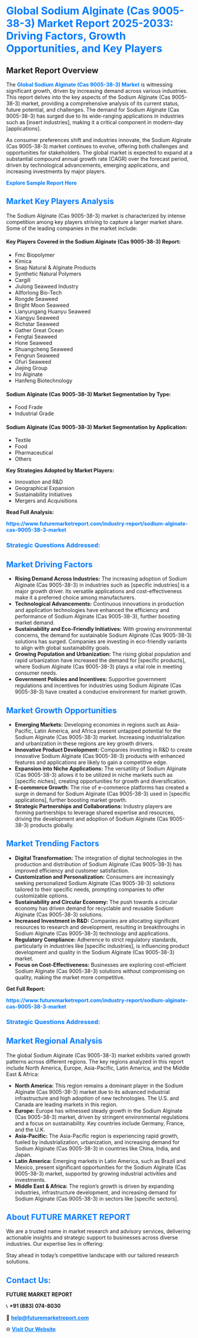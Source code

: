 <h1 style="color: #007BFF;">Global Sodium Alginate (Cas 9005-38-3) Market Report 2025-2033: Driving Factors, Growth Opportunities, and Key Players</h1>

<section id="overview">
<h2>Market Report Overview</h2>
<p>The <a href="https://www.futuremarketreport.com/industry-report/sodium-alginate-cas-9005-38-3-market" style="color: #007BFF; text-decoration: none;"><strong>Global Sodium Alginate (Cas 9005-38-3) Market</strong></a> is witnessing significant growth, driven by increasing demand across various industries. This report delves into the key aspects of the Sodium Alginate (Cas 9005-38-3) market, providing a comprehensive analysis of its current status, future potential, and challenges. The demand for Sodium Alginate (Cas 9005-38-3) has surged due to its wide-ranging applications in industries such as [insert industries], making it a critical component in modern-day [applications].</p>
<p>As consumer preferences shift and industries innovate, the Sodium Alginate (Cas 9005-38-3) market continues to evolve, offering both challenges and opportunities for stakeholders. The global market is expected to expand at a substantial compound annual growth rate (CAGR) over the forecast period, driven by technological advancements, emerging applications, and increasing investments by major players.</p>
</section>

<section id="overview">
<p><a href="https://www.futuremarketreport.com/request-sample/reportId=29819" style="color: #007BFF; text-decoration: none;"><strong>Explore Sample Report Here</strong></a></p>
</section>

<section id="key-players">
<h2 style="color: #007BFF;">Market Key Players Analysis</h2>
<p>The Sodium Alginate (Cas 9005-38-3) market is characterized by intense competition among key players striving to capture a larger market share. Some of the leading companies in the market include:</p>
<h4>Key Players Covered in the Sodium Alginate (Cas 9005-38-3) Report:</h4>
<ul><li>Fmc Biopolymer</li><li>Kimica</li><li>Snap Natural &amp; Alginate Products</li><li>Synthetic Natural Polymers</li><li>Cargill</li><li>Jiulong Seaweed Industry</li><li>Allforlong Bio-Tech</li><li>Rongde Seaweed</li><li>Bright Moon Seaweed</li><li>Lianyungang Huanyu Seaweed</li><li>Xiangyu Seaweed</li><li>Richstar Seaweed</li><li>Gather Great Ocean</li><li>Fengtai Seaweed</li><li>Hone Seaweed</li><li>Shuangcheng Seaweed</li><li>Fengrun Seaweed</li><li>Gfuri Seaweed</li><li>Jiejing Group</li><li>Iro Alginate</li><li>Hanfeng Biotechnology</li></ul>
<h4>Sodium Alginate (Cas 9005-38-3) Market Segmentation by Type:</h4>
<ul><li>Food Frade</li><li>Industrial Grade</li></ul>

<h4>Sodium Alginate (Cas 9005-38-3) Market Segmentation by Application:</h4>
<ul><li>Textile</li><li>Food</li><li>Pharmaceutical</li><li>Others</li></ul>
<p><strong>Key Strategies Adopted by Market Players:</strong></p>
<ul>
<li>Innovation and R&D</li>
<li>Geographical Expansion</li>
<li>Sustainability Initiatives</li>
<li>Mergers and Acquisitions</li>
</ul>
</section>

<section>
<p><strong>Read Full Analysis: </strong></p><a href="https://www.futuremarketreport.com/industry-report/sodium-alginate-cas-9005-38-3-market" style="color: #007BFF; text-decoration: none;"><strong>https://www.futuremarketreport.com/industry-report/sodium-alginate-cas-9005-38-3-market</strong></a>
<h3 style="color: #007BFF;">Strategic Questions Addressed:</h3>
</section>

<section id="driving-factors">
<h2 style="color: #007BFF;">Market Driving Factors</h2>
<ul>
<li><strong>Rising Demand Across Industries:</strong> The increasing adoption of Sodium Alginate (Cas 9005-38-3) in industries such as [specific industries] is a major growth driver. Its versatile applications and cost-effectiveness make it a preferred choice among manufacturers.</li>
<li><strong>Technological Advancements:</strong> Continuous innovations in production and application technologies have enhanced the efficiency and performance of Sodium Alginate (Cas 9005-38-3), further boosting market demand.</li>
<li><strong>Sustainability and Eco-Friendly Initiatives:</strong> With growing environmental concerns, the demand for sustainable Sodium Alginate (Cas 9005-38-3) solutions has surged. Companies are investing in eco-friendly variants to align with global sustainability goals.</li>
<li><strong>Growing Population and Urbanization:</strong> The rising global population and rapid urbanization have increased the demand for [specific products], where Sodium Alginate (Cas 9005-38-3) plays a vital role in meeting consumer needs.</li>
<li><strong>Government Policies and Incentives:</strong> Supportive government regulations and incentives for industries using Sodium Alginate (Cas 9005-38-3) have created a conducive environment for market growth.</li>
</ul>
</section>

<section id="growth-opportunities">
<h2 style="color: #007BFF;">Market Growth Opportunities</h2>
<ul>
<li><strong>Emerging Markets:</strong> Developing economies in regions such as Asia-Pacific, Latin America, and Africa present untapped potential for the Sodium Alginate (Cas 9005-38-3) market. Increasing industrialization and urbanization in these regions are key growth drivers.</li>
<li><strong>Innovative Product Development:</strong> Companies investing in R&D to create innovative Sodium Alginate (Cas 9005-38-3) products with enhanced features and applications are likely to gain a competitive edge.</li>
<li><strong>Expansion into Niche Applications:</strong> The versatility of Sodium Alginate (Cas 9005-38-3) allows it to be utilized in niche markets such as [specific niches], creating opportunities for growth and diversification.</li>
<li><strong>E-commerce Growth:</strong> The rise of e-commerce platforms has created a surge in demand for Sodium Alginate (Cas 9005-38-3) used in [specific applications], further boosting market growth.</li>
<li><strong>Strategic Partnerships and Collaborations:</strong> Industry players are forming partnerships to leverage shared expertise and resources, driving the development and adoption of Sodium Alginate (Cas 9005-38-3) products globally.</li>
</ul>
</section>

<section id="trending-factors">
<h2 style="color: #007BFF;">Market Trending Factors</h2>
<ul>
<li><strong>Digital Transformation:</strong> The integration of digital technologies in the production and distribution of Sodium Alginate (Cas 9005-38-3) has improved efficiency and customer satisfaction.</li>
<li><strong>Customization and Personalization:</strong> Consumers are increasingly seeking personalized Sodium Alginate (Cas 9005-38-3) solutions tailored to their specific needs, prompting companies to offer customizable options.</li>
<li><strong>Sustainability and Circular Economy:</strong> The push towards a circular economy has driven demand for recyclable and reusable Sodium Alginate (Cas 9005-38-3) solutions.</li>
<li><strong>Increased Investment in R&D:</strong> Companies are allocating significant resources to research and development, resulting in breakthroughs in Sodium Alginate (Cas 9005-38-3) technology and applications.</li>
<li><strong>Regulatory Compliance:</strong> Adherence to strict regulatory standards, particularly in industries like [specific industries], is influencing product development and quality in the Sodium Alginate (Cas 9005-38-3) market.</li>
<li><strong>Focus on Cost-Effectiveness:</strong> Businesses are exploring cost-efficient Sodium Alginate (Cas 9005-38-3) solutions without compromising on quality, making the market more competitive.</li>
</ul>
</section>

<section>
<p><strong>Get Full Report: </strong></p><a href="https://www.futuremarketreport.com/industry-report/sodium-alginate-cas-9005-38-3-market" style="color: #007BFF; text-decoration: none;"><strong>https://www.futuremarketreport.com/industry-report/sodium-alginate-cas-9005-38-3-market</strong></a>
<h3 style="color: #007BFF;">Strategic Questions Addressed:</h3>
</section>


<section id="regional-analysis">
<h2 style="color: #007BFF;">Market Regional Analysis</h2>
<p>The global Sodium Alginate (Cas 9005-38-3) market exhibits varied growth patterns across different regions. The key regions analyzed in this report include North America, Europe, Asia-Pacific, Latin America, and the Middle East & Africa:</p>
<ul>
<li><strong>North America:</strong> This region remains a dominant player in the Sodium Alginate (Cas 9005-38-3) market due to its advanced industrial infrastructure and high adoption of new technologies. The U.S. and Canada are leading markets in this region.</li>
<li><strong>Europe:</strong> Europe has witnessed steady growth in the Sodium Alginate (Cas 9005-38-3) market, driven by stringent environmental regulations and a focus on sustainability. Key countries include Germany, France, and the U.K.</li>
<li><strong>Asia-Pacific:</strong> The Asia-Pacific region is experiencing rapid growth, fueled by industrialization, urbanization, and increasing demand for Sodium Alginate (Cas 9005-38-3) in countries like China, India, and Japan.</li>
<li><strong>Latin America:</strong> Emerging markets in Latin America, such as Brazil and Mexico, present significant opportunities for the Sodium Alginate (Cas 9005-38-3) market, supported by growing industrial activities and investments.</li>
<li><strong>Middle East & Africa:</strong> The region’s growth is driven by expanding industries, infrastructure development, and increasing demand for Sodium Alginate (Cas 9005-38-3) in sectors like [specific sectors].</li>
</ul>
</section>

<footer>
<h2 style="color: #007BFF;">About FUTURE MARKET REPORT</h2>
<p>We are a trusted name in market research and advisory services, delivering actionable insights and strategic support to businesses across diverse industries. Our expertise lies in offering:</p>

<p>Stay ahead in today’s competitive landscape with our tailored research solutions.</p>

<h2 style="color: #007BFF;">Contact Us:</h2>
<p><strong>FUTURE MARKET REPORT</strong></p>
<p>📞 <strong>+91 (883) 074-8030</strong></p>
<p>📧 <strong><a href="mailto:help@futuremarketreport.com" style="color: #007BFF;">help@futuremarketreport.com</a></strong></p>
<p>🌐 <strong><a href="https://www.futuremarketreport.com/" style="color: #007BFF;">Visit Our Website</a></strong></p>
</footer>